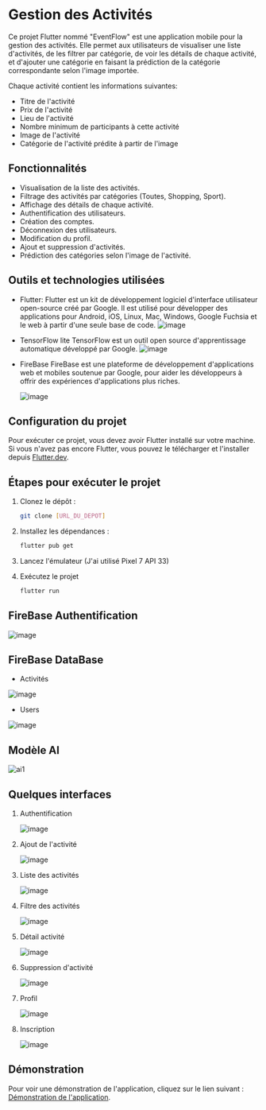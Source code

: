# Gestion des Activités

Ce projet Flutter nommé "EventFlow" est une application mobile pour la gestion des activités. Elle permet aux utilisateurs de visualiser une liste d'activités, de les filtrer par catégorie, de voir les détails de chaque activité, et d'ajouter une catégorie en faisant la prédiction de la catégorie correspondante selon l'image importée.

Chaque activité contient les informations suivantes:
- Titre de l'activité
- Prix de l'activité
- Lieu de l'activité
- Nombre minimum de participants à cette activité
- Image de l'activité
- Catégorie de l'activité prédite à partir de l'image

## Fonctionnalités

- Visualisation de la liste des activités.
- Filtrage des activités par catégories (Toutes, Shopping, Sport).
- Affichage des détails de chaque activité.
- Authentification des utilisateurs.
- Création des comptes.
- Déconnexion des utilisateurs.
- Modification du profil.
- Ajout et suppression d'activités.
- Prédiction des catégories selon l'image de l'activité.

## Outils et technologies utilisées

* Flutter:
Flutter est un kit de développement logiciel d'interface utilisateur open-source créé par Google. Il est utilisé pour développer des applications pour Android, iOS, Linux, Mac, Windows, Google Fuchsia et le web à partir d'une seule base de code.
  ![image](https://github.com/SAMIHA88/gestion_des_activit-s_ia/assets/81178741/4d0c7668-cfc3-423e-ad9f-5494aa54aa2a)

* TensorFlow lite
TensorFlow est un outil open source d'apprentissage automatique développé par Google.
  ![image](https://github.com/SAMIHA88/gestion_des_activit-s_ia/assets/81178741/4a527572-3253-48a0-be2e-600da15b3ad2)

* FireBase
FireBase est une plateforme de développement d'applications web et mobiles soutenue par Google, pour aider les développeurs à offrir des expériences d'applications plus riches.

  ![image](https://github.com/SAMIHA88/gestion_des_activit-s_ia/assets/81178741/cfc537e0-b83d-436e-bb71-e7ea6b6491f3)

## Configuration du projet

Pour exécuter ce projet, vous devez avoir Flutter installé sur votre machine. Si vous n'avez pas encore Flutter, vous pouvez le télécharger et l'installer depuis [Flutter.dev](https://flutter.dev).

## Étapes pour exécuter le projet 


1. Clonez le dépôt :

   ```bash
   git clone [URL_DU_DEPOT]
2. Installez les dépendances :

   ```bash
   flutter pub get
3. Lancez l'émulateur (J'ai utilisé Pixel 7 API 33)

4. Exécutez le projet
   
   ```bash
   flutter run
## FireBase Authentification 

![image](https://github.com/SAMIHA88/gestion_des_activit-s_ia/assets/81178741/0e76ea8a-e6d0-4e61-a799-985b23052305)

## FireBase DataBase
* Activités
  
![image](https://github.com/SAMIHA88/gestion_des_activit-s_ia/assets/81178741/d35fabd8-9957-42e8-8427-047c88b56653)
* Users
  
![image](https://github.com/SAMIHA88/gestion_des_activit-s_ia/assets/81178741/a420c2f9-6b06-42b9-bb4b-66319c58a292)

## Modèle AI

![ai1](https://github.com/SAMIHA88/gestion_des_activit-s_ia/assets/81178741/a19d0bbf-f5ec-4faf-85f2-97829eeeae52)

## Quelques interfaces
1. Authentification
 
   ![image](https://github.com/SAMIHA88/gestion_des_activit-s_ia/assets/81178741/0f765d3e-65f6-4847-a458-67b6fdca1f7d)
2. Ajout de l'activité

    ![image](https://github.com/SAMIHA88/gestion_des_activit-s_ia/assets/81178741/a471a61b-e966-4e29-bb66-cf6a6085d2b1)
3. Liste des activités

    ![image](https://github.com/SAMIHA88/gestion_des_activit-s_ia/assets/81178741/3f1a3e86-a352-4f28-9514-3de72ec9c481)
4. Filtre des activités
 
   ![image](https://github.com/SAMIHA88/gestion_des_activit-s_ia/assets/81178741/e22096b7-cc3b-439d-9a60-9b33c0969b1e)
5. Détail activité

    ![image](https://github.com/SAMIHA88/gestion_des_activit-s_ia/assets/81178741/8a025409-4622-4064-95ae-97278239e799)
6. Suppression d'activité

    ![image](https://github.com/SAMIHA88/gestion_des_activit-s_ia/assets/81178741/f2bb2fec-ffb7-4c40-86fe-8e7a25b85d15)
7. Profil
  
   ![image](https://github.com/SAMIHA88/gestion_des_activit-s_ia/assets/81178741/b43d3d0a-2a67-4066-8a20-d1943e5c2717)
   
8. Inscription
  
   ![image](https://github.com/SAMIHA88/gestion_des_activit-s_ia/assets/81178741/abd4cab0-d533-40ef-905e-d908aaf0e15c)


## Démonstration
Pour voir une démonstration de l'application, cliquez sur le lien suivant : [Démonstration de l'application](https://drive.google.com/file/d/1jux1hpTgiahydSvLB5JYk2QxSPvLjcNL/view?usp=drive_link).

